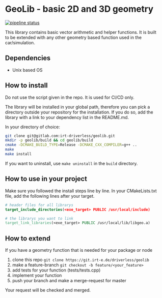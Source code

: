 # GeoLib - basic 2D and 3D geometry
[![pipeline status](https://git.irt-e.de/driverless/geolib/badges/master/pipeline.svg)](https://git.irt-e.de/driverless/geolib/-/commits/master)

This library contains basic vector arithmetic and helper functions. It is built to be extended with any other geometry based function used in the car/simulation.


## Dependencies

- Unix based OS


## How to install

Do not use the script given in the repo. It is used for CI/CD only.

The library will be installed in your global path, therefore you can
pick a directory outside your repository for the installation.
If you do so, add the library with a link to your dependency list in the
README.md. 

In your directory of choice:
```sh
git clone git@gitlab.com:irt-driverless/geolib.git
mkdir -p geolib/build && cd geolib/build
cmake -DCMAKE_BUILD_TYPE=Release -DCMAKE_CXX_COMPILER=g++ ..
make
make install
```
If you want to uninstall, use `make uninstall` in the `build` directory.


## How to use in your project

Make sure you followed the install steps line by line.
In your CMakeLists.txt file, add the following lines after your target.
```cmake
# header files for all librarys
target_include_directories(<exe_target> PUBLIC /usr/local/include)

# the librarys you want to link
target_link_libraries(<exe_target> PUBLIC /usr/local/lib/libgeo.a)
```

## How to extend

If you have a geometry function that is needed for your package or node
1. clone this repo `git clone https://git.irt-e.de/driverless/geolib`
2. make a feature-branch `git checkout -b feature/<your_feature>`
3. add tests for your function (tests/tests.cpp)
4. implement your function
5. push your branch and make a merge-request for master

Your request will be checked and merged.

